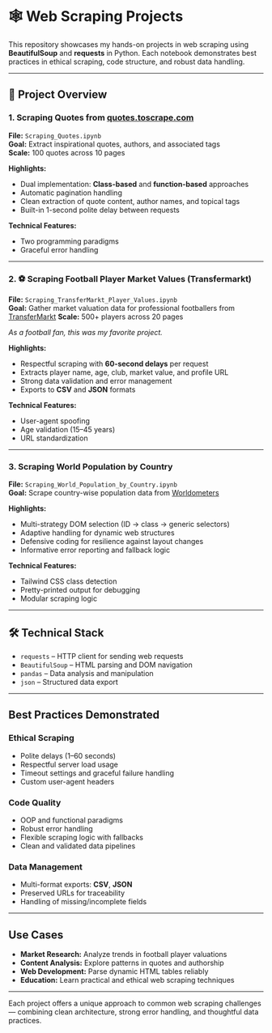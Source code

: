 # 🕸️ Web Scraping Projects

This repository showcases my hands-on projects in web scraping using **BeautifulSoup** and **requests** in Python. Each notebook demonstrates best practices in ethical scraping, code structure, and robust data handling.

---

## 📁 Project Overview

### 1. Scraping Quotes from [quotes.toscrape.com](http://quotes.toscrape.com)

**File:** `Scraping_Quotes.ipynb`  
**Goal:** Extract inspirational quotes, authors, and associated tags  
**Scale:** 100 quotes across 10 pages  

**Highlights:**
- Dual implementation: **Class-based** and **function-based** approaches
- Automatic pagination handling
- Clean extraction of quote content, author names, and topical tags
- Built-in 1-second polite delay between requests

**Technical Features:**
- Two programming paradigms
- Graceful error handling

---

### 2. ⚽ Scraping Football Player Market Values (Transfermarkt)

**File:** `Scraping_TransferMarkt_Player_Values.ipynb`  
**Goal:** Gather market valuation data for professional footballers from [TransferMarkt](https://www.transfermarkt.co.uk/spieler-statistik/wertvollstespieler/marktwertetop) 
**Scale:** 500+ players across 20 pages  

_As a football fan, this was my favorite project._

**Highlights:**
- Respectful scraping with **60-second delays** per request
- Extracts player name, age, club, market value, and profile URL
- Strong data validation and error management
- Exports to **CSV** and **JSON** formats

**Technical Features:**
- User-agent spoofing
- Age validation (15–45 years)
- URL standardization

---

### 3. Scraping World Population by Country

**File:** `Scraping_World_Population_by_Country.ipynb`  
**Goal:** Scrape country-wise population data from [Worldometers](https://www.worldometers.info/world-population/population-by-country/)

**Highlights:**
- Multi-strategy DOM selection (ID → class → generic selectors)
- Adaptive handling for dynamic web structures
- Defensive coding for resilience against layout changes
- Informative error reporting and fallback logic

**Technical Features:**
- Tailwind CSS class detection
- Pretty-printed output for debugging
- Modular scraping logic

---

## 🛠️ Technical Stack

- `requests` – HTTP client for sending web requests  
- `BeautifulSoup` – HTML parsing and DOM navigation  
- `pandas` – Data analysis and manipulation  
- `json` – Structured data export  

---

## Best Practices Demonstrated

### Ethical Scraping
- Polite delays (1–60 seconds)
- Respectful server load usage
- Timeout settings and graceful failure handling
- Custom user-agent headers

### Code Quality
- OOP and functional paradigms
- Robust error handling
- Flexible scraping logic with fallbacks
- Clean and validated data pipelines

### Data Management
- Multi-format exports: **CSV**, **JSON**
- Preserved URLs for traceability
- Handling of missing/incomplete fields

---

## Use Cases

- **Market Research:** Analyze trends in football player valuations  
- **Content Analysis:** Explore patterns in quotes and authorship  
- **Web Development:** Parse dynamic HTML tables reliably  
- **Education:** Learn practical and ethical web scraping techniques

---

Each project offers a unique approach to common web scraping challenges — combining clean architecture, strong error handling, and thoughtful data practices.
